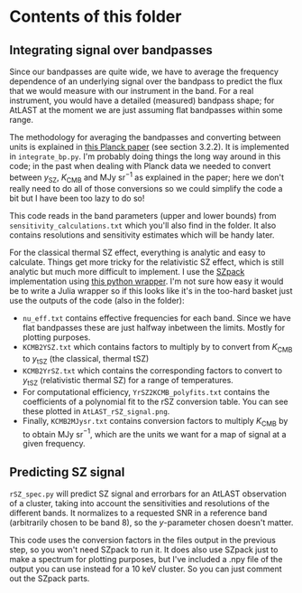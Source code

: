 # Contents of this folder

## Integrating signal over bandpasses

Since our bandpasses are quite wide, we have to average the frequency dependence of an underlying signal over the bandpass to predict the flux that we would measure with our instrument in the band.  For a real instrument, you would have a detailed (measured) bandpass shape; for AtLAST at the moment we are just assuming flat bandpasses within some range.

The methodology for averaging the bandpasses and converting between units is explained in [this Planck paper](https://arxiv.org/pdf/1303.5070) (see section 3.2.2).  It is implemented in `integrate_bp.py`.  I'm probably doing things the long way around in this code; in the past when dealing with Planck data we needed to convert between $y_\mathrm{SZ}$, $K_\mathrm{CMB}$ and MJy sr$^{-1}$ as explained in the paper; here we don't really need to do all of those conversions so we could simplify the code a bit but I have been too lazy to do so!

This code reads in the band parameters (upper and lower bounds) from `sensitivity_calculations.txt` which you'll also find in the folder.  It also contains resolutions and sensitivity estimates which will be handy later.

For the classical thermal SZ effect, everything is analytic and easy to calculate.  Things get more tricky for the relativistic SZ effect, which is still analytic but much more difficult to implement.  I use the [SZpack](https://www.jb.man.ac.uk/~jchluba/Science/SZpack/SZpack.html) implementation using [this python wrapper](https://toltec-astro.github.io/szpack_wrapper/).  I'm not sure how easy it would be to write a Julia wrapper so if this looks like it's in the too-hard basket just use the outputs of the code (also in the folder):

- `nu_eff.txt` contains effective frequencies for each band.  Since we have flat bandpasses these are just halfway inbetween the limits.  Mostly for plotting purposes.
- `KCMB2YSZ.txt` which contains factors to multiply by to convert from $K_\mathrm{CMB}$ to $y_\mathrm{tSZ}$ (the classical, thermal tSZ)
- `KCMB2YrSZ.txt` which contains the corresponding factors to convert to $y_\mathrm{tSZ}$ (relativistic thermal SZ) for a range of temperatures.  
- For computational efficiency, `YrSZ2KCMB_polyfits.txt` contains the coefficients of a polynomial fit to the rSZ conversion table.  You can see these plotted in `AtLAST_rSZ_signal.png`.  
- Finally, `KCMB2MJysr.txt` contains conversion factors to multiply $K_\mathrm{CMB}$ by to obtain MJy sr$^{-1}$, which are the units we want for a map of signal at a given frequency.

## Predicting SZ signal

`rSZ_spec.py` will predict SZ signal and errorbars for an AtLAST observation of a cluster, taking into account the sensitivities and resolutions of the different bands.  It normalizes to a requested SNR in a reference band (arbitrarily chosen to be band 8), so the $y$-parameter chosen doesn't matter.

This code uses the conversion factors in the files output in the previous step, so you won't need SZpack to run it.  It does also use SZpack just to make a spectrum for plotting purposes, but I've included a .npy file of the output you can use instead for a 10 keV cluster.  So you can just comment out the SZpack parts.